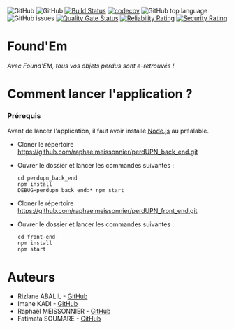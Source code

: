 <img alt="GitHub" src="https://img.shields.io/github/license/raphaelmeissonnier/perdUPN_back_end"> <img alt="GitHub" src="https://img.shields.io/github/v/tag/raphaelmeissonnier/perdUPN_back_end?style=plastic"> 
[![Build Status](http://34.125.62.21:8080/buildStatus/icon?job=perdupn_back_end)](http://34.125.62.21:8080/job/perdupn_back_end/)
[![codecov](https://codecov.io/gh/raphaelmeissonnier/perdUPN_back_end/branch/main/graph/badge.svg?token=4ER74TX5HZ)](https://codecov.io/gh/raphaelmeissonnier/perdUPN_back_end)
<img alt="GitHub top language" src="https://img.shields.io/github/languages/top/raphaelmeissonnier/perdUPN_back_end"> <img alt="GitHub issues" src="https://img.shields.io/github/issues/raphaelmeissonnier/perdUPN_back_end">
[![Quality Gate Status](https://sonarcloud.io/api/project_badges/measure?project=raphaelmeissonnier_perdUPN_back_end&metric=alert_status)](https://sonarcloud.io/dashboard?id=raphaelmeissonnier_perdUPN_back_end)
[![Reliability Rating](https://sonarcloud.io/api/project_badges/measure?project=raphaelmeissonnier_perdUPN_back_end&metric=reliability_rating)](https://sonarcloud.io/dashboard?id=raphaelmeissonnier_perdUPN_back_end)
[![Security Rating](https://sonarcloud.io/api/project_badges/measure?project=raphaelmeissonnier_perdUPN_back_end&metric=security_rating)](https://sonarcloud.io/dashboard?id=raphaelmeissonnier_perdUPN_back_end)

# Found'Em
_Avec Found'EM, tous vos objets perdus sont e-retrouvés !_ 


# Comment lancer l'application ? 

### Prérequis
Avant de lancer l'application, il faut avoir installé [Node.js](https://nodejs.org/en/) au préalable. 

* Cloner le répertoire https://github.com/raphaelmeissonnier/perdUPN_back_end.git
* Ouvrer le dossier et lancer les commandes suivantes :
    ```
    cd perdupn_back_end
    npm install 
    DEBUG=perdupn_back_end:* npm start
    ```

* Cloner le répertoire https://github.com/raphaelmeissonnier/perdUPN_front_end.git
* Ouvrer le dossier et lancer les commandes suivantes :
   ```
  cd front-end
  npm install 
  npm start
  ```

# Auteurs 
* Rizlane ABALIL - [GitHub](https://github.com/RizlaneAbalil)
* Imane KADI - [GitHub](https://github.com/ImnKadi)
* Raphaël MEISSONNIER - [GitHub](https://github.com/meissonnierraphael)
* Fatimata SOUMARÉ - [GitHub](https://github.com/fatilbss)
